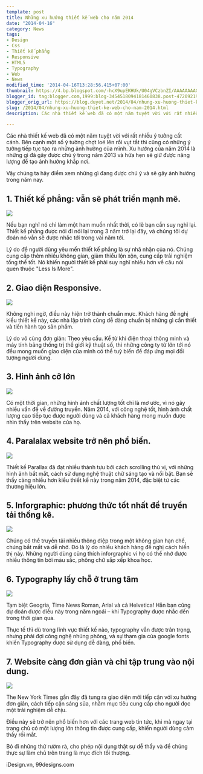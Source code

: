 ```yaml
---
template: post
title: Những xu hướng thiết kế web cho năm 2014
date: "2014-04-16"
category: News
tags:
- Design
- Css
- Thiết kế phẳng
- Responsive
- HTML5
- Typography
- Web
- News
modified_time: '2014-04-16T13:28:56.415+07:00'
thumbnail: https://4.bp.blogspot.com/-hcX9upEKHUk/U04gVCzbnZI/AAAAAAAAGiE/qe_KjWOLVrs/s1600/flat-altenrative.jpg
blogger_id: tag:blogger.com,1999:blog-3454518094181460838.post-4720921948196249785
blogger_orig_url: https://blog.duyet.net/2014/04/nhung-xu-huong-thiet-ke-web-cho-nam-2014.html
slug: /2014/04/nhung-xu-huong-thiet-ke-web-cho-nam-2014.html
description: Các nhà thiết kế web đã có một năm tuyệt vời với rất nhiều ý tưởng cất cánh. Bên cạnh một số ý tưởng chợt loé lên rồi vụt tắt thì cũng có những ý tưởng tiếp tục tạo ra những ảnh hưởng của mình. Xu hướng của năm 2014 là những gì đã gây được chú ý trong năm 2013 và hứa hẹn sẽ giữ được năng lượng để tạo ảnh hưởng khắp nơi.

---
```


Các nhà thiết kế web đã có một năm tuyệt vời với rất nhiều ý tưởng cất cánh. Bên cạnh một số ý tưởng chợt loé lên rồi vụt tắt thì cũng có những ý tưởng tiếp tục tạo ra những ảnh hưởng của mình.
Xu hướng của năm 2014 là những gì đã gây được chú ý trong năm 2013 và hứa hẹn sẽ giữ được năng lượng để tạo ảnh hưởng khắp nơi.

Vậy chúng ta hãy điểm xem những gì đang được chú ý và sẽ gây ảnh hưởng trong năm nay.

## 1. Thiết kế phẳng: vẫn sẽ phát triển mạnh mẽ. ##

![](https://4.bp.blogspot.com/-hcX9upEKHUk/U04gVCzbnZI/AAAAAAAAGiE/qe_KjWOLVrs/s1600/flat-altenrative.jpg)

Nếu bạn nghĩ nó chỉ làm một ham muốn nhất thời, có lẽ bạn cần suy nghĩ lại. Thiết kế phẳng được nói đi nói lại trong 3 năm trở lại đây, và chúng tôi dự đoán nó vẫn sẽ được nhắc tới trong vài năm tới.

Lý do để người dùng yêu mến thiết kế phẳng là sự nhã nhặn của nó. Chúng cung cấp thêm nhiều không gian, giảm thiểu lộn xộn, cung cấp trải nghiệm tổng thể tốt. Nó khiến người thiết kế phải suy nghĩ nhiều hơn về câu nói quen thuộc "Less Is More". 

## 2. Giao diện Responsive. ##

![](https://3.bp.blogspot.com/-6wYcftZKmaI/U04g3sOiLKI/AAAAAAAAGiM/5H9NTvEUw4w/s1600/responsive.jpg)

Không nghi ngờ, điều này hiện trở thành chuẩn mực. Khách hàng đề nghị kiểu thiết kế này, các nhà lập trình cũng dễ dàng chuẩn bị những gì cần thiết và tiến hành tạo sản phẩm. 

Lý do vô cùng đơn giản: Theo yêu cầu. Kể từ khi điện thoại thông minh và máy tính bảng thống trị thế giới kỹ thuật số, thì những công ty từ lớn tới nó đều mong muốn giao diện của mình có thể tuỳ biến để đáp ứng mọi đối tượng người dùng. 

## 3. Hình ảnh cỡ lớn ##

![](https://2.bp.blogspot.com/-VkqRrCDMFf4/U04hS_E7VcI/AAAAAAAAGiU/yTHvJYjk6rE/s1600/better-images.jpg)

Có một thời gian, những hình ảnh chất lượng tốt chỉ là mơ ước, vì nó gây nhiều vấn đề về đường truyền. Năm 2014, với công nghệ tốt, hình ảnh chất lượng cao tiếp tục được người dùng và cả khách hàng mong muốn được nhìn thấy trên website của họ.

## 4. Paralalax website trở nên phổ biến. ##

![](https://2.bp.blogspot.com/-cyadl0MxtHQ/U04hrvOBLnI/AAAAAAAAGic/gwWPfk3wp3E/s1600/parallax.jpg)

Thiết kế Parallax đã đạt nhiều thành tựu bởi cách scrolling thú vị, với những hình ảnh bắt mắt, cách sử dụng nghệ thuật chữ sáng tạo và nổi bật. Bạn sẽ thấy càng nhiều hơn kiểu thiết kế này trong năm 2014, đặc biệt từ các thương hiệu lớn.

## 5. Inforgraphic: phương thức tốt nhất để truyền tải thống kê. ##

![](https://4.bp.blogspot.com/-4AH7DX79TqI/U04iDPJF_2I/AAAAAAAAGik/vYmY4tmK85o/s1600/infographic.jpg)

Chúng có thể truyền tải nhiều thông điệp trong một không gian hạn chế, chúng bắt mắt và dễ nhớ. Đó là lý do nhiều khách hàng đề nghị cách hiển thị này. Những người dùng cũng thích inforgraphic vì họ có thể nhớ được nhiều thông tin bởi màu sắc, phông chữ sắp xếp khoa học.

## 6. Typography lấy chỗ ở trung tâm ##

![](https://2.bp.blogspot.com/-AENX4gHEV6c/U04iWCghgrI/AAAAAAAAGis/zYhGH6tNbSU/s1600/typography.jpg)

Tạm biệt Geogria, Time News Roman, Arial và cả Helvetica! Hẳn bạn cũng dự đoán được điều này trong năm ngoái – khi Typography được nhắc đến trong thời gian qua.

Thực tế thì dù trong lĩnh vực thiết kế nào, typography vẫn được trân trọng, nhưng phải đợi công nghệ nhúng phông, và sự tham gia của google fonts khiến Typography được sử dụng dễ dàng, phổ biến. 

## 7. Website càng đơn giản và chỉ tập trung vào nội dung. 

![](https://3.bp.blogspot.com/-34MofxuuOtM/U04iqH_h1AI/AAAAAAAAGi0/v9GRvbwEcdc/s1600/nytimes.jpg)

The New York Times gần đây đã tung ra giao diện mới tiếp cận với xu hướng đơn giản, cách tiếp cận sáng sủa, nhằm mục tiêu cung cấp cho người đọc một trải nghiệm dễ chịu.

Điều này sẽ trở nên phổ biến hơn với các trang web tin tức, khi mà ngay tại trang chủ có một lượng lớn thông tin được cung cấp, khiến người dùng cảm thấy rối mắt.

Bỏ đi những thứ rườm rà, cho phép nội dung thật sự dễ thấy và để chúng thực sự làm chủ trên trang là mục đích tối thượng. 

iDesign.vn, 99designs.com
